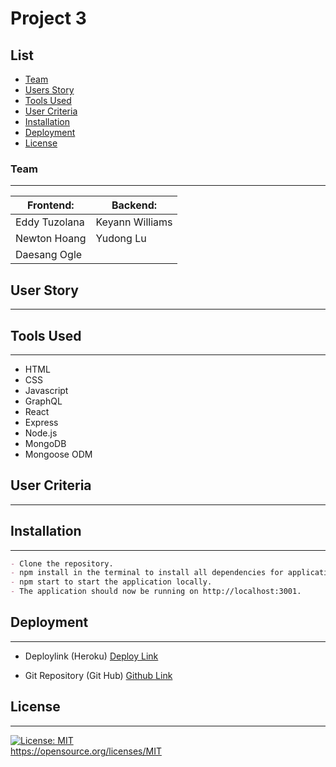 # Project 3

## List
- [Team](#team)
- [Users Story](#user-story)
- [Tools Used](#tools-used)
- [User Criteria](#user-criteria)
- [Installation](#installation)
- [Deployment](#deployment)
- [License](license)

### Team
----------
| Frontend:      | Backend:       |
| -------------- | -------------- |
| Eddy Tuzolana  | Keyann Williams  |
| Newton Hoang  | Yudong Lu |
| Daesang Ogle  |

## User Story
----------


## Tools Used
----------
* HTML
* CSS
* Javascript
* GraphQL
* React
* Express
* Node.js
* MongoDB
* Mongoose ODM

## User Criteria
----------

## Installation
----------
```md
- Clone the repository.
- npm install in the terminal to install all dependencies for application.
- npm start to start the application locally.
- The application should now be running on http://localhost:3001.
```

## Deployment
----------
- Deploylink (Heroku) 
<a href="https://project-03-03-04-2022.herokuapp.com/">Deploy Link</a>

- Git Repository (Git Hub) 
<a href="https://github.com/Williamskj/Project-3">Github Link</a>

## License
----------
[![License: MIT](https://img.shields.io/badge/License-MIT-yellow.svg)](https://opensource.org/licenses/MIT)<br>https://opensource.org/licenses/MIT
